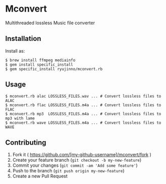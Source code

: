 # Mconvert

Multithreaded lossless Music file converter

## Installation

Install as:

    $ brew install ffmpeg mediainfo
    $ gem install specific_install
    $ gem specific_install ryujinno/mconvert.rb

## Usage

    $ mconvert.rb alac LOSSLESS_FILES.wav ... # Convert lossless files to ALAC
    $ mconvert.rb flac LOSSLESS_FILES.m4a ... # Convert lossless files to FLAC
    $ mconvert.rb mp3  LOSSLESS_FILES.m4a ... # Convert lossless files to mp3 with lame
    $ mconvert.rb wave LOSSLESS_FILES.m4a ... # Convert lossless files to WAVE

## Contributing

1. Fork it ( https://github.com/[my-github-username]/mconvert/fork )
2. Create your feature branch (`git checkout -b my-new-feature`)
3. Commit your changes (`git commit -am 'Add some feature'`)
4. Push to the branch (`git push origin my-new-feature`)
5. Create a new Pull Request
